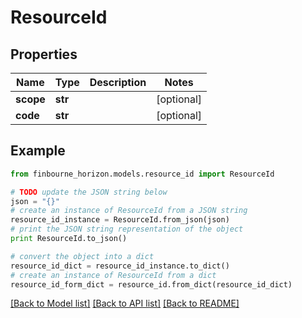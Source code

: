 # ResourceId


## Properties
Name | Type | Description | Notes
------------ | ------------- | ------------- | -------------
**scope** | **str** |  | [optional] 
**code** | **str** |  | [optional] 

## Example

```python
from finbourne_horizon.models.resource_id import ResourceId

# TODO update the JSON string below
json = "{}"
# create an instance of ResourceId from a JSON string
resource_id_instance = ResourceId.from_json(json)
# print the JSON string representation of the object
print ResourceId.to_json()

# convert the object into a dict
resource_id_dict = resource_id_instance.to_dict()
# create an instance of ResourceId from a dict
resource_id_form_dict = resource_id.from_dict(resource_id_dict)
```
[[Back to Model list]](../README.md#documentation-for-models) [[Back to API list]](../README.md#documentation-for-api-endpoints) [[Back to README]](../README.md)


